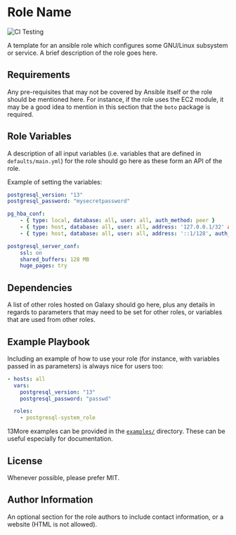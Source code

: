 # Role Name
![CI Testing](https://github.com/linux-system-roles/template/workflows/tox/badge.svg)

A template for an ansible role which configures some GNU/Linux subsystem or
service. A brief description of the role goes here.

## Requirements

Any pre-requisites that may not be covered by Ansible itself or the role should
be mentioned here. For instance, if the role uses the EC2 module, it may be a
good idea to mention in this section that the `boto` package is required.

## Role Variables

A description of all input variables (i.e. variables that are defined in
`defaults/main.yml`) for the role should go here as these form an API of the
role.



Example of setting the variables:

```yaml
postgresql_version: "13"
postgresql_password: "mysecretpassword"
```
```yaml
pg_hba_conf:
	- { type: local, database: all, user: all, auth_method: peer }
	- { type: host, database: all, user: all, address: '127.0.0.1/32' auth_method: ident }
	- { type: host, database: all, user: all, address: '::1/128', auth_method: ident }
```
```yaml
postgresql_server_conf:
	ssl: on
	shared_buffers: 128 MB
	huge_pages: try
```
## Dependencies

A list of other roles hosted on Galaxy should go here, plus any details in
regards to parameters that may need to be set for other roles, or variables
that are used from other roles.

## Example Playbook

Including an example of how to use your role (for instance, with variables
passed in as parameters) is always nice for users too:

```yaml
- hosts: all
  vars:
    postgresql_version: "13"
    postgresql_password: "passwd"

  roles:
    - postgresql-system_role
```

13More examples can be provided in the [`examples/`](examples) directory. These
can be useful especially for documentation.

## License

Whenever possible, please prefer MIT.

## Author Information

An optional section for the role authors to include contact information, or a
website (HTML is not allowed).
